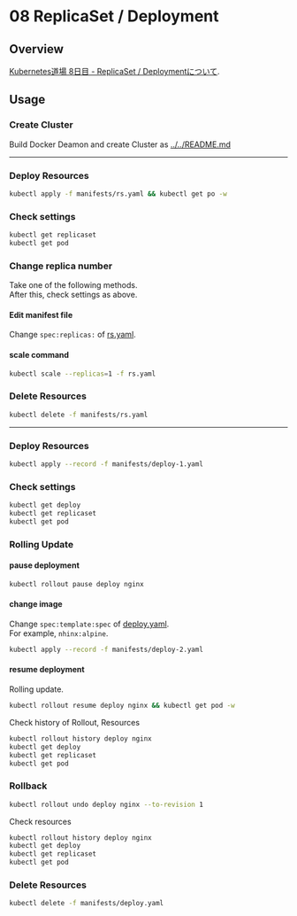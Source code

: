 # 08 ReplicaSet / Deployment

## Overview

[Kubernetes道場 8日目 - ReplicaSet / Deploymentについて](https://cstoku.dev/posts/2018/k8sdojo-08/).  

## Usage

### Create Cluster

Build Docker Deamon and create Cluster as [../../README.md](../../README.md#usage)

---

### Deploy Resources

```sh
kubectl apply -f manifests/rs.yaml && kubectl get po -w
```

### Check settings

```sh
kubectl get replicaset
kubectl get pod
```

### Change replica number

Take one of the following methods.  
After this, check settings as above.

#### Edit manifest file

Change `spec:replicas:` of [rs.yaml](manifests/rs.yaml#L6).

#### scale command

```sh
kubectl scale --replicas=1 -f rs.yaml
```

### Delete Resources

```sh
kubectl delete -f manifests/rs.yaml
```

---

### Deploy Resources

```sh
kubectl apply --record -f manifests/deploy-1.yaml
```

### Check settings

```sh
kubectl get deploy
kubectl get replicaset
kubectl get pod
```

### Rolling Update

#### pause deployment

```sh
kubectl rollout pause deploy nginx
```

#### change image

Change `spec:template:spec` of [deploy.yaml](manifests/deploy.yaml#L20).  
For example, `nhinx:alpine`.  

```sh
kubectl apply --record -f manifests/deploy-2.yaml
```

#### resume deployment

Rolling update.  

```sh
kubectl rollout resume deploy nginx && kubectl get pod -w
```

Check history of Rollout, Resources

```sh
kubectl rollout history deploy nginx
kubectl get deploy
kubectl get replicaset
kubectl get pod
```

### Rollback

```sh
kubectl rollout undo deploy nginx --to-revision 1
```

Check resources

```sh
kubectl rollout history deploy nginx
kubectl get deploy
kubectl get replicaset
kubectl get pod
```

### Delete Resources

```sh
kubectl delete -f manifests/deploy.yaml
```
